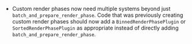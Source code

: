 - Custom render phases now need multiple systems beyond just `batch_and_prepare_render_phase`. Code that was previously creating custom render phases should now add a `BinnedRenderPhasePlugin` or `SortedRenderPhasePlugin` as appropriate instead of directly adding `batch_and_prepare_render_phase`.
